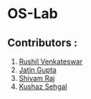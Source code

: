 # OS-Lab

## Contributors :

1. [Rushil Venkateswar](https://github.com/rv4102/)
2. [Jatin Gupta](https://github.com/jatin0101/)
3. [Shivam Raj](https://github.com/Shivam751/)
4. [Kushaz Sehgal](https://github.com/kushazsehgal/)
